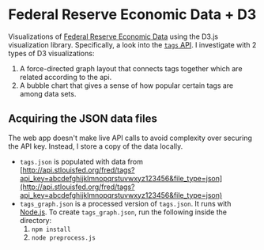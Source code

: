 # Federal Reserve Economic Data + D3

Visualizations of [Federal Reserve Economic Data](https://research.stlouisfed.org/fred2/) using the D3.js visualization library. Specifically, a look into the [`tags` API](http://api.stlouisfed.org/docs/fred/tags.html). I investigate with 2 types of D3 visualizations:

1. A force-directed graph layout that connects tags together which are related according to the api.
2. A bubble chart that gives a sense of how popular certain tags are among data sets.

## Acquiring the JSON data files
The web app doesn't make live API calls to avoid complexity over securing the API key. Instead, I store a copy of the data locally.

- `tags.json` is populated with data from [http://api.stlouisfed.org/fred/tags?api_key=abcdefghijklmnopqrstuvwxyz123456&file_type=json](http://api.stlouisfed.org/fred/tags?api_key=abcdefghijklmnopqrstuvwxyz123456&file_type=json)
- `tags_graph.json` is a processed version of `tags.json`. It runs with [Node.js](http://nodejs.org/). To create `tags_graph.json`, run the following inside the directory:
  1. `npm install`
  2. `node preprocess.js`
